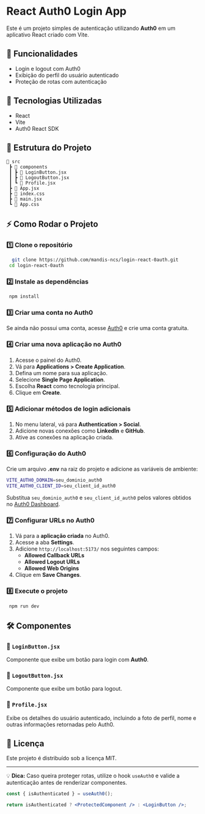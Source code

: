 # React Auth0 Login App

Este é um projeto simples de autenticação utilizando **Auth0** em um aplicativo React criado com Vite.

## 📌 Funcionalidades
- Login e logout com Auth0
- Exibição do perfil do usuário autenticado
- Proteção de rotas com autenticação

## 🚀 Tecnologias Utilizadas
- React
- Vite
- Auth0 React SDK

## 📂 Estrutura do Projeto
```
📁 src
 ┣ 📂 components
 ┃ ┣ 📜 LoginButton.jsx
 ┃ ┣ 📜 LogoutButton.jsx
 ┃ ┗ 📜 Profile.jsx
 ┣ 📜 App.jsx
 ┣ 📜 index.css
 ┣ 📜 main.jsx
 ┗ 📜 App.css
```

## ⚡ Como Rodar o Projeto

### 1️⃣ **Clone o repositório**
```sh
  git clone https://github.com/mandis-ncs/login-react-0auth.git
 cd login-react-0auth
```

### 2️⃣ **Instale as dependências**
```sh
 npm install
```

### 3️⃣ **Criar uma conta no Auth0**
Se ainda não possui uma conta, acesse [Auth0](https://auth0.com/) e crie uma conta gratuita.

### 4️⃣ **Criar uma nova aplicação no Auth0**
1. Acesse o painel do Auth0.
2. Vá para **Applications > Create Application**.
3. Defina um nome para sua aplicação.
4. Selecione **Single Page Application**.
5. Escolha **React** como tecnologia principal.
6. Clique em **Create**.

### 5️⃣ **Adicionar métodos de login adicionais**
1. No menu lateral, vá para **Authentication > Social**.
2. Adicione novas conexões como **LinkedIn** e **GitHub**.
3. Ative as conexões na aplicação criada.

### 6️⃣ **Configuração do Auth0**
Crie um arquivo **.env** na raiz do projeto e adicione as variáveis de ambiente:

```sh
VITE_AUTH0_DOMAIN=seu_dominio_auth0
VITE_AUTH0_CLIENT_ID=seu_client_id_auth0
```

Substitua `seu_dominio_auth0` e `seu_client_id_auth0` pelos valores obtidos no [Auth0 Dashboard](https://auth0.com/).

### 7️⃣ **Configurar URLs no Auth0**
1. Vá para a **aplicação criada** no Auth0.
2. Acesse a aba **Settings**.
3. Adicione `http://localhost:5173/` nos seguintes campos:
   - **Allowed Callback URLs**
   - **Allowed Logout URLs**
   - **Allowed Web Origins**
4. Clique em **Save Changes**.

### 8️⃣ **Execute o projeto**
```sh
 npm run dev
```

## 🛠 Componentes

### 🔹 `LoginButton.jsx`
Componente que exibe um botão para login com **Auth0**.

### 🔹 `LogoutButton.jsx`
Componente que exibe um botão para logout.

### 🔹 `Profile.jsx`
Exibe os detalhes do usuário autenticado, incluindo a foto de perfil, nome e outras informações retornadas pelo Auth0.

## 📜 Licença
Este projeto é distribuído sob a licença MIT.

---
💡 **Dica:** Caso queira proteger rotas, utilize o hook `useAuth0` e valide a autenticação antes de renderizar componentes.

```jsx
const { isAuthenticated } = useAuth0();

return isAuthenticated ? <ProtectedComponent /> : <LoginButton />;
```

